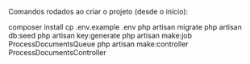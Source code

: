 Comandos rodados ao criar o projeto (desde o início):

composer install
cp .env.example .env
php artisan migrate
php artisan db:seed
php artisan key:generate
php artisan make:job ProcessDocumentsQueue
php artisan make:controller ProcessDocumentsController